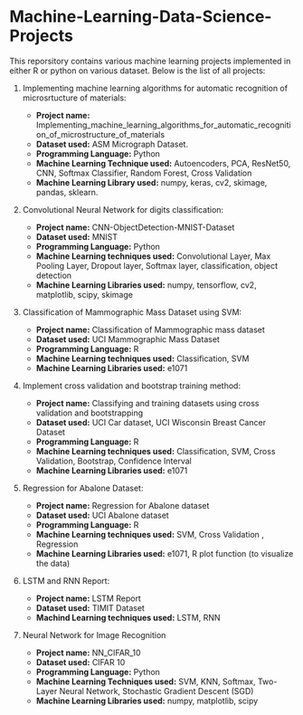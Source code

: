 # Machine-Learning-Data-Science-Projects

This reporsitory contains various machine learning projects implemented in either R or python on various dataset. Below is the list of all projects:

1. Implementing machine learning algorithms for automatic recognition of microsrtucture of materials:
    - **Project name:** Implementing_machine_learning_algorithms_for_automatic_recognition_of_microstructure_of_materials
    - **Dataset used:** ASM Micrograph Dataset.
    - **Programming Language:** Python
    - **Machine Learning Technique used:** Autoencoders, PCA, ResNet50, CNN, Softmax Classifier, Random Forest, Cross Validation
    - **Machine Learning Library used:**  numpy, keras, cv2, skimage, pandas, sklearn.
    
2. Convolutional Neural Network for digits classification:
    - **Project name:** CNN-ObjectDetection-MNIST-Dataset
    - **Dataset used:** MNIST 
    - **Programming Language:** Python
    - **Machine Learning techniques used:** Convolutional Layer, Max Pooling Layer, Dropout layer, Softmax layer, classification, object detection
    - **Machine Learning Libraries used:** numpy, tensorflow, cv2, matplotlib, scipy, skimage
    
3. Classification of Mammographic Mass Dataset using SVM:
    - **Project name:** Classification of Mammographic mass dataset
    - **Dataset used:** UCI Mammographic Mass Dataset
    - **Programming Language:** R
    - **Machine Learning techniques used:** Classification, SVM
    - **Machine Learning Libraries used:** e1071

4. Implement cross validation and bootstrap training method:
    - **Project name:** Classifying and training datasets using cross validation and bootstrapping
    - **Dataset used:** UCI Car dataset, UCI Wisconsin Breast Cancer Dataset
    - **Programming Language:** R
    - **Machine Learning techniques used:** Classification, SVM, Cross Validation, Bootstrap, Confidence Interval
    - **Machine Learning Libraries used:** e1071

5. Regression for Abalone Dataset:
    - **Project name:** Regression for Abalone dataset
    - **Dataset used:** UCI Abalone dataset
    - **Programming Language:** R
    - **Machine Learning techniques used:** SVM, Cross Validation , Regression
    - **Machine Learning Libraries used:** e1071, R plot function (to visualize the data)

6. LSTM and RNN Report:
    - **Project name:** LSTM Report
    - **Dataset used:** TIMIT Dataset
    - **Machind Learning techniques used:** LSTM, RNN
    
7. Neural Network for Image Recognition
    - **Project name:** NN_CIFAR_10
    - **Dataset used:** CIFAR 10
    - **Programming Language:** Python
    - **Machine Learning Techniques used:** SVM, KNN, Softmax, Two-Layer Neural Network, Stochastic Gradient Descent (SGD)
    - **Machine Learning Libraries used:** numpy, matplotlib, scipy
